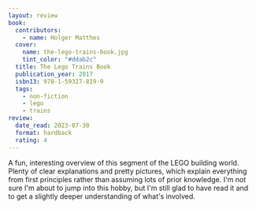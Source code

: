 ```yaml
---
layout: review
book:
  contributors:
    - name: Holger Matthes
  cover:
    name: the-lego-trains-book.jpg
    tint_color: "#ddab2c"
  title: The Lego Trains Book
  publication_year: 2017
  isbn13: 978-1-59327-819-9
  tags:
    - non-fiction
    - lego
    - trains
review:
  date_read: 2023-07-30
  format: hardback
  rating: 4
---
```


A fun, interesting overview of this segment of the LEGO building world.
Plenty of clear explanations and pretty pictures, which explain everything from first principles rather than assuming lots of prior knowledge.
I'm not sure I'm about to jump into this hobby, but I'm still glad to have read it and to get a slightly deeper understanding of what's involved.
